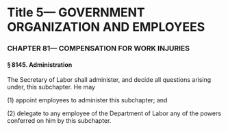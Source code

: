 
# Title 5— GOVERNMENT ORGANIZATION AND EMPLOYEES
### CHAPTER 81— COMPENSATION FOR WORK INJURIES
#### § 8145. Administration

The Secretary of Labor shall administer, and decide all questions arising under, this subchapter. He may

(1) appoint employees to administer this subchapter; and

(2) delegate to any employee of the Department of Labor any of the powers conferred on him by this subchapter.
